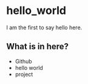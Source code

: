 # hello_world
I am the first to say hello here.
## What is in here?
- Github
- hello world
- project

